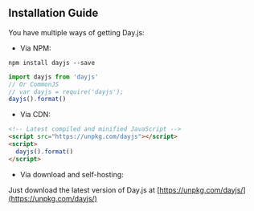 ## Installation Guide

You have multiple ways of getting Day.js:

- Via NPM:

```console
npm install dayjs --save
```

```js
import dayjs from 'dayjs'
// Or CommonJS
// var dayjs = require('dayjs');
dayjs().format()
```

- Via CDN:

```html
<!-- Latest compiled and minified JavaScript -->
<script src="https://unpkg.com/dayjs"></script>
<script>
  dayjs().format()
</script>
```

- Via download and self-hosting:

Just download the latest version of Day.js at [https://unpkg.com/dayjs/](https://unpkg.com/dayjs/)
